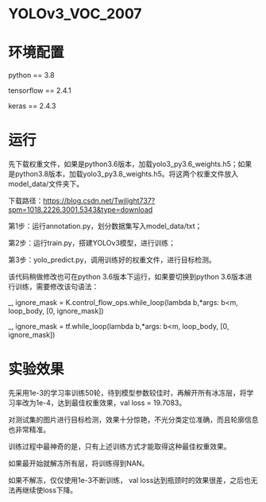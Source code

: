 # YOLOv3_VOC_2007

# 环境配置

python == 3.8

tensorflow == 2.4.1

keras == 2.4.3

# 运行

先下载权重文件，如果是python3.6版本，加载yolo3_py3.6_weights.h5；如果是python3.8版本，加载yolo3_py3.8_weights.h5。将这两个权重文件放入model_data/文件夹下。

下载路径：https://blog.csdn.net/Twilight737?spm=1018.2226.3001.5343&type=download

第1步：运行annotation.py，划分数据集写入model_data/txt；

第2步：运行train.py，搭建YOLOv3模型，进行训练；

第3步：yolo_predict.py，调用训练好的权重文件，进行目标检测。

该代码稍做修改也可在python 3.6版本下运行，如果要切换到python 3.6版本进行训练，需要修改该句语法：

 _, ignore_mask = K.control_flow_ops.while_loop(lambda b,*args: b<m, loop_body, [0, ignore_mask])
 
 _, ignore_mask = tf.while_loop(lambda b,*args: b<m, loop_body, [0, ignore_mask])


# 实验效果

先采用1e-3的学习率训练50轮，待到模型参数较佳时，再解开所有冰冻层，将学习率改为1e-4，达到最佳权重效果，val loss = 19.7083。

对测试集的图片进行目标检测，效果十分惊艳，不光分类定位准确，而且轮廓信息也非常精准。

训练过程中最神奇的是，只有上述训练方式才能取得这种最佳权重效果。

如果最开始就解冻所有层，将训练得到NAN。

如果不解冻，仅仅使用1e-3不断训练， val loss达到瓶颈时的效果很差，之后也无法再继续使loss下降。
